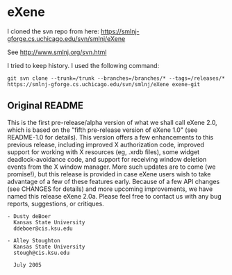 # eXene

I cloned the svn repo from here:
https://smlnj-gforge.cs.uchicago.edu/svn/smlnj/eXene

See http://www.smlnj.org/svn.html

I tried to keep history. I used the following command:
```
git svn clone --trunk=/trunk --branches=/branches/* --tags=/releases/*
https://smlnj-gforge.cs.uchicago.edu/svn/smlnj/eXene exene-git
```

Original README
--------------------------------------------------------------------------------

This is the first pre-release/alpha version of what we shall call eXene 2.0,
which is based on the "fifth pre-release version of eXene 1.0" (see README-1.0
for details). This version offers a few enhancements to this previous release,
including improved X authorization code, improved support for working with
X resources (eg, .xrdb files), some widget deadlock-avoidance code, and support
for receiving window deletion events from the X window manager. More such updates
are to come (we promise!), but this release is provided in case eXene users wish
to take advantage of a few of these features early. Because of a few API changes
(see CHANGES for details) and more upcoming improvements, we have named this
release eXene 2.0a. Please feel free to contact us with any bug reports,
suggestions, or critiques.

	- Dusty deBoer
	  Kansas State University
	  ddeboer@cis.ksu.edu

	- Alley Stoughton
	  Kansas State University
	  stough@cis.ksu.edu

	  July 2005
